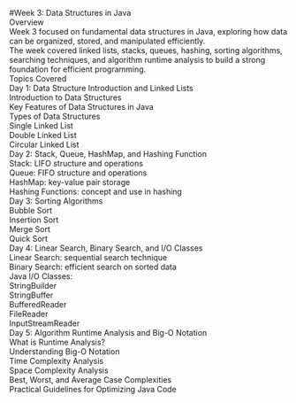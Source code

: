 #Week 3: Data Structures in Java\
Overview\
Week 3 focused on fundamental data structures in Java, exploring how data can be organized, stored, and manipulated efficiently.\
The week covered linked lists, stacks, queues, hashing, sorting algorithms, searching techniques, and algorithm runtime analysis to build a strong foundation for efficient programming.\
Topics Covered\
Day 1: Data Structure Introduction and Linked Lists\
Introduction to Data Structures\
Key Features of Data Structures in Java\
Types of Data Structures\
Single Linked List\
Double Linked List\
Circular Linked List\
Day 2: Stack, Queue, HashMap, and Hashing Function\
Stack: LIFO structure and operations\
Queue: FIFO structure and operations\
HashMap: key-value pair storage\
Hashing Functions: concept and use in hashing\
Day 3: Sorting Algorithms\
Bubble Sort\
Insertion Sort\
Merge Sort\
Quick Sort\
Day 4: Linear Search, Binary Search, and I/O Classes\
Linear Search: sequential search technique\
Binary Search: efficient search on sorted data\
Java I/O Classes:\
StringBuilder\
StringBuffer\
BufferedReader\
FileReader\
InputStreamReader\
Day 5: Algorithm Runtime Analysis and Big-O Notation\
What is Runtime Analysis?\
Understanding Big-O Notation\
Time Complexity Analysis\
Space Complexity Analysis\
Best, Worst, and Average Case Complexities\
Practical Guidelines for Optimizing Java Code
